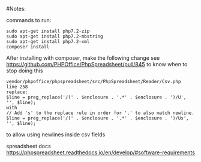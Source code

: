 #Notes:

commands to run:

    sudo apt-get install php7.2-zip
    sudo apt-get install php7.2-mbstring
    sudo apt-get install php7.2-xml
    composer install

After installing with composer, make the following change
see https://github.com/PHPOffice/PhpSpreadsheet/pull/845 to know when to stop doing this

    vendor/phpoffice/phpspreadsheet/src/PhpSpreadsheet/Reader/Csv.php
    line 258
    replace:
    $line = preg_replace('/(' . $enclosure . '.*' . $enclosure . ')/U', '', $line);
    with 
    // Add 's' to the replace rule in order for '.' to also match newline.
    $line = preg_replace('/(' . $enclosure . '.*' . $enclosure . ')/Us', '', $line);

to allow using newlines inside csv fields



spreadsheet docs
https://phpspreadsheet.readthedocs.io/en/develop/#software-requirements
